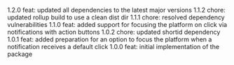 1.2.0
feat: updated all dependencies to the latest major versions
1.1.2
chore: updated rollup build to use a clean dist dir
1.1.1
chore: resolved dependency vulnerabilities
1.1.0
feat: added support for focusing the platform on click via notifications with action buttons
1.0.2
chore: updated shortid dependency
1.0.1
feat: added preparation for an option to focus the platform when a notification receives a default click
1.0.0
feat: initial implementation of the package